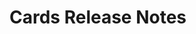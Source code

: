<!-- Release notes authoring guidelines: http://keepachangelog.com/ -->

# Cards Release Notes

<!-- ## [Unreleased] -->

<!--## [VERSION] - [RELEASE_DATE]-->
